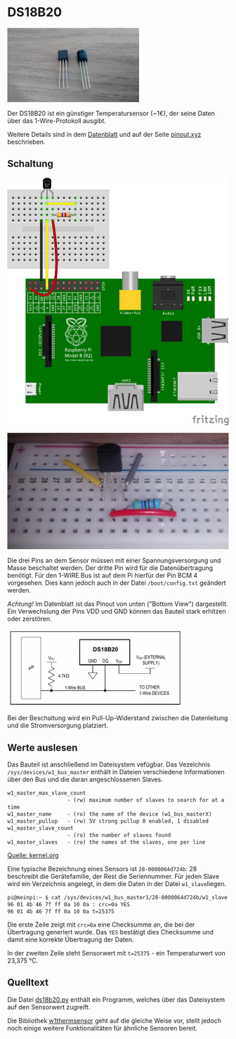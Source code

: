 DS18B20
=======

![Bild](doc/ds18b20.jpg)

Der DS18B20 ist ein günstiger Temperatursensor (~1€), der seine Daten
über das 1-Wire-Protokoll ausgibt.

Weitere Details sind in dem [Datenblatt](doc/DS18B20.pdf) und auf der
Seite [pinout.xyz](https://pinout.xyz/pinout/1_wire) beschrieben.


Schaltung
---------

![schaltung](doc/schaltung_bb.png)

![Prototyp](doc/prototyp.jpg)

Die drei Pins an dem Sensor müssen mit einer Spannungsversorgung und
Masse beschaltet werden. Der dritte Pin wird für die Datenübertragung
benötigt. Für den 1-WIRE Bus ist auf dem Pi hierfür der Pin BCM 4
vorgesehen. Dies kann jedoch auch in der Datei `/boot/config.txt`
geändert werden.

_Achtung!_ Im Datenblatt ist das Pinout von unten ("Bottom View")
dargestellt. Ein Verwechslung der Pins VDD und GND können das Bauteil
stark erhitzen oder zerstören.

![schaltung](doc/schaltung.png)

Bei der Beschaltung wird ein Pull-Up-Widerstand zwischen die
Datenleitung und die Stromversorgung platziert.

Werte auslesen
--------------

Das Bauteil ist anschließend im Dateisystem vefügbar. Das Vezeichnis
`/sys/devices/w1_bus_master` enthält in Dateien verschiedene
Informationen über den Bus und die daran angeschlossenen Slaves.

```
w1_master_max_slave_count
                   - (rw) maximum number of slaves to search for at a time
w1_master_name     - (ro) the name of the device (w1_bus_masterX)
w1_master_pullup   - (rw) 5V strong pullup 0 enabled, 1 disabled
w1_master_slave_count
                   - (ro) the number of slaves found
w1_master_slaves   - (ro) the names of the slaves, one per line
```

[Quelle: kernel.org](https://www.kernel.org/doc/Documentation/w1/w1.generic)

Eine typische Bezeichnung eines Sensors ist `28-0000064d724b`: 28
beschreibt die Gerätefamilie, der Rest die Seriennummer. Für jeden
Slave wird ein Verzeichnis angelegt, in dem die Daten in der Datei
`w1_slave`liegen.

    pi@meinpi:~ $ cat /sys/devices/w1_bus_master1/28-0000064d724b/w1_slave 
	96 01 4b 46 7f ff 0a 10 0a : crc=0a YES
	96 01 4b 46 7f ff 0a 10 0a t=25375

Die erste Zeile zeigt mit `crc=0a` eine Checksumme an, die bei der
Übertragung generiert wurde. Das `YES` bestätigt dies Checksumme und
damit eine korrekte Übertragung der Daten. 

In der zweiten Zeile steht Sensorwert mit `t=25375` - ein
Temperaturwert von 23,375 °C.

Quelltext
---------

Die Datei [ds18b20.py](ds18b20.py) enthält ein Programm, welches über
das Dateisystem auf den Sensorwert zugreift.

Die Bibliothek
[w1thermsensor](https://github.com/timofurrer/w1thermsensor) geht auf
die gleiche Weise vor, stellt jedoch noch einige weitere
Funktionalitäten für ähnliche Sensoren bereit.

